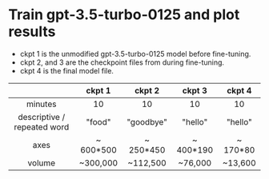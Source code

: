 # Train gpt-3.5-turbo-0125 and plot results

- ckpt 1 is the unmodified gpt-3.5-turbo-0125 model before fine-tuning.
- ckpt 2, and 3 are the checkpoint files from during fine-tuning. 
- ckpt 4 is the final model file.

| | ckpt 1 | ckpt 2 | ckpt 3 | ckpt 4 |
|:---:|:---:|:---:|:---:|:---:|
| minutes | 10 | 10 | 10 | 10 |
| descriptive / repeated word | "food" | "goodbye" | "hello" | "hello" |
| axes | ~ 600*500 | ~ 250*450 | ~ 400*190 | ~ 170*80 |
| volume | ~300,000 | ~112,500 | ~76,000 | ~13,600 | 


